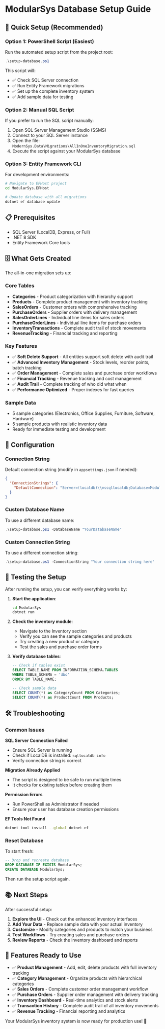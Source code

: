 # ModularSys Database Setup Guide

## 🚀 Quick Setup (Recommended)

### Option 1: PowerShell Script (Easiest)
Run the automated setup script from the project root:

```powershell
.\setup-database.ps1
```

This script will:
- ✅ Check SQL Server connection
- ✅ Run Entity Framework migrations
- ✅ Set up the complete inventory system
- ✅ Add sample data for testing

### Option 2: Manual SQL Script
If you prefer to run the SQL script manually:

1. Open SQL Server Management Studio (SSMS)
2. Connect to your SQL Server instance
3. Open the file: `ModernSys.Data\Migrations\AllInOneInventoryMigration.sql`
4. Execute the script against your ModularSys database

### Option 3: Entity Framework CLI
For development environments:

```bash
# Navigate to EFHost project
cd ModularSys.EFHost

# Update database with all migrations
dotnet ef database update
```

## 📋 Prerequisites

- SQL Server (LocalDB, Express, or Full)
- .NET 8 SDK
- Entity Framework Core tools

## 🗄️ What Gets Created

The all-in-one migration sets up:

### Core Tables
- **Categories** - Product categorization with hierarchy support
- **Products** - Complete product management with inventory tracking
- **SalesOrders** - Customer orders with comprehensive tracking
- **PurchaseOrders** - Supplier orders with delivery management
- **SalesOrderLines** - Individual line items for sales orders
- **PurchaseOrderLines** - Individual line items for purchase orders
- **InventoryTransactions** - Complete audit trail of stock movements
- **RevenueTracking** - Financial tracking and reporting

### Key Features
- ✅ **Soft Delete Support** - All entities support soft delete with audit trail
- ✅ **Advanced Inventory Management** - Stock levels, reorder points, batch tracking
- ✅ **Order Management** - Complete sales and purchase order workflows
- ✅ **Financial Tracking** - Revenue tracking and cost management
- ✅ **Audit Trail** - Complete tracking of who did what when
- ✅ **Performance Optimized** - Proper indexes for fast queries

### Sample Data
- 5 sample categories (Electronics, Office Supplies, Furniture, Software, Hardware)
- 5 sample products with realistic inventory data
- Ready for immediate testing and development

## 🔧 Configuration

### Connection String
Default connection string (modify in `appsettings.json` if needed):
```json
{
  "ConnectionStrings": {
    "DefaultConnection": "Server=(localdb)\\mssqllocaldb;Database=ModularSys;Trusted_Connection=true;MultipleActiveResultSets=true"
  }
}
```

### Custom Database Name
To use a different database name:

```powershell
.\setup-database.ps1 -DatabaseName "YourDatabaseName"
```

### Custom Connection String
To use a different connection string:

```powershell
.\setup-database.ps1 -ConnectionString "Your connection string here"
```

## 🧪 Testing the Setup

After running the setup, you can verify everything works by:

1. **Start the application**:
   ```bash
   cd ModularSys
   dotnet run
   ```

2. **Check the inventory module**:
   - Navigate to the Inventory section
   - Verify you can see the sample categories and products
   - Try creating a new product or category
   - Test the sales and purchase order forms

3. **Verify database tables**:
   ```sql
   -- Check if tables exist
   SELECT TABLE_NAME FROM INFORMATION_SCHEMA.TABLES 
   WHERE TABLE_SCHEMA = 'dbo' 
   ORDER BY TABLE_NAME;
   
   -- Check sample data
   SELECT COUNT(*) as CategoryCount FROM Categories;
   SELECT COUNT(*) as ProductCount FROM Products;
   ```

## 🛠️ Troubleshooting

### Common Issues

**SQL Server Connection Failed**
- Ensure SQL Server is running
- Check if LocalDB is installed: `sqllocaldb info`
- Verify connection string is correct

**Migration Already Applied**
- The script is designed to be safe to run multiple times
- It checks for existing tables before creating them

**Permission Errors**
- Run PowerShell as Administrator if needed
- Ensure your user has database creation permissions

**EF Tools Not Found**
```bash
dotnet tool install --global dotnet-ef
```

### Reset Database
To start fresh:

```sql
-- Drop and recreate database
DROP DATABASE IF EXISTS ModularSys;
CREATE DATABASE ModularSys;
```

Then run the setup script again.

## 📚 Next Steps

After successful setup:

1. **Explore the UI** - Check out the enhanced inventory interfaces
2. **Add Your Data** - Replace sample data with your actual inventory
3. **Customize** - Modify categories and products to match your business
4. **Test Workflows** - Try creating sales and purchase orders
5. **Review Reports** - Check the inventory dashboard and reports

## 🎯 Features Ready to Use

- ✅ **Product Management** - Add, edit, delete products with full inventory tracking
- ✅ **Category Management** - Organize products with hierarchical categories
- ✅ **Sales Orders** - Complete customer order management workflow
- ✅ **Purchase Orders** - Supplier order management with delivery tracking
- ✅ **Inventory Dashboard** - Real-time analytics and stock alerts
- ✅ **Transaction History** - Complete audit trail of all inventory movements
- ✅ **Revenue Tracking** - Financial reporting and analytics

Your ModularSys inventory system is now ready for production use! 🎉
